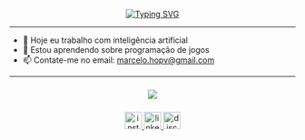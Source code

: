 
<div align="center">
  
  [![Typing SVG](https://readme-typing-svg.demolab.com/?font=Fira+Code&size=30&pause=1000&color=1FF777&center=true&vCenter=true&random=false&width=435&lines=Hi!+Im+Marcelo+Vilela)](https://git.io/typing-svg)

</div>

---

- 🔭 Hoje eu trabalho com inteligência artificial
- 🌱 Estou aprendendo sobre programação de jogos
- 📫 Contate-me no email: marcelo.hopv@gmail.com

---

###

<p align="center">
  <a href="https://skillicons.dev">
    <img src="https://skillicons.dev/icons?i=git,github,gitlab,githubactions,postman,cypress,unity,mysql,cs,cpp,java,python,js,ts,html,css&perline=9" />
  </a>
</p>

###

<div align="center">
  <a href="https://www.instagram.com/marcelo_hopv/" target="_blank"> 
  <img src="https://img.shields.io/static/v1?message=Instagram&logo=instagram&label=&color=E4405F&logoColor=white&labelColor=&style=for-the-badge" height="30" alt="instagram logo"  />
  </a>

  <a href="https://www.linkedin.com/in/marcelo-henrique-de-oliveira-pereira-vilela/" target="_blank"> 
  <img src="https://img.shields.io/static/v1?message=LinkedIn&logo=linkedin&label=&color=0077B5&logoColor=white&labelColor=&style=for-the-badge" height="30" alt="linkedin logo"  />
  </a>
  
  <a href="https://discord.com/max_bory" target="_blank">
  <img src="https://img.shields.io/static/v1?message=Discord&logo=discord&label=&color=7289DA&logoColor=white&labelColor=&style=for-the-badge" height="30" alt="discord logo"  />
  </a>
</div>

###
